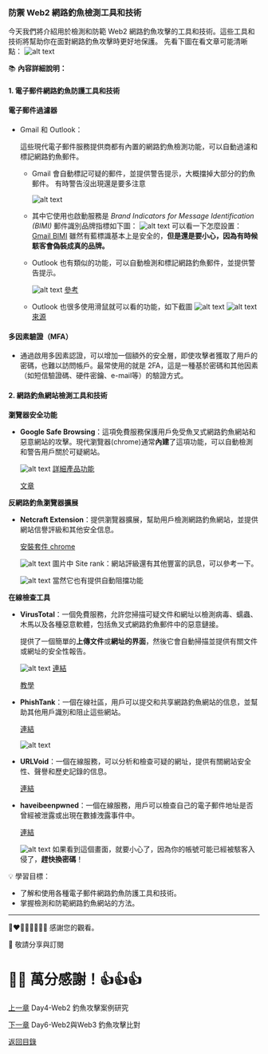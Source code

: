 ### 防禦 Web2 網路釣魚檢測工具和技術

今天我們將介紹用於檢測和防範 Web2 網路釣魚攻擊的工具和技術。這些工具和技術將幫助你在面對網路釣魚攻擊時更好地保護。
先看下圖在看文章可能清晰點：
![alt text](./images/5/0-1.png)

📚 **內容詳細說明：**

#### 1. 電子郵件網路釣魚防護工具和技術
#### 電子郵件過濾器

- Gmail 和 Outlook：

  這些現代電子郵件服務提供商都有內置的網路釣魚檢測功能，可以自動過濾和標記網路釣魚郵件。

  - Gmail 會自動標記可疑的郵件，並提供警告提示，大概擋掉大部分的釣魚郵件。
  有時警告沒出現還是要多注意

    ![alt text](./images/5/1-1.png)

  - 其中它使用也啟動服務是  *Brand Indicators for Message Identification (BIMI)* 郵件識別品牌指標如下圖：
    ![alt text](./images/5/1-2.png)
    可以看一下怎麼設置：[Gmail BIMI](https://support.google.com/a/answer/10911320?hl=zh-Hant&ref_topic=9061731&sjid=1381437160792859212-AP&visit_id=638581844212521113-2926969406&rd=1)
    雖然有藍標識基本上是安全的，**但是還是要小心，因為有時候駭客會偽裝成真的品牌。**

  - Outlook 也有類似的功能，可以自動檢測和標記網路釣魚郵件，並提供警告提示。

    ![alt text](./images/5/1-3.png)
    [參考](https://support.microsoft.com/zh-tw/office/%E7%B6%B2%E8%B7%AF%E9%87%A3%E9%AD%9A%E5%92%8C%E5%8F%AF%E7%96%91%E8%A1%8C%E7%82%BA-0d882ea5-eedc-4bed-aebc-079ffa1105a3)

  - Outlook 也很多使用滑鼠就可以看的功能，如下截圖
      ![alt text](./images/5/1-4.png)
      ![alt text](./images/5/1-5.png)
      [來源](https://www.cc.ntu.edu.tw/mailtips/index.html)

#### 多因素驗證（MFA）
  - 通過啟用多因素認證，可以增加一個額外的安全層，即使攻擊者獲取了用戶的密碼，也難以訪問帳戶。最常使用的就是 2FA，這是一種基於密碼和其他因素（如短信驗證碼、硬件密鑰、e-mail等）的驗證方式。


#### 2. 網路釣魚網站檢測工具和技術

**瀏覽器安全功能**

- **Google Safe Browsing**：這項免費服務保護用戶免受魚叉式網路釣魚網站和惡意網站的攻擊。現代瀏覽器(chrome)通常**內建**了這項功能，可以自動檢測和警告用戶關於可疑網站。

  ![alt text](./images/5/2-1.png)
  [詳細產品功能](https://safebrowsing.google.com/)

  [文章](https://support.google.com/chrome/answer/9890866?hl=en&co=GENIE.Platform%3DDesktop&oco=0)

**反網路釣魚瀏覽器擴展**

- **Netcraft Extension**：提供瀏覽器擴展，幫助用戶檢測網路釣魚網站，並提供網站信譽評級和其他安全信息。

  [安裝套件 chrome](https://chromewebstore.google.com/detail/netcraft-extension/bmejphbfclcpmpohkggcjeibfilpamia)

  
  ![alt text](./images/5/2-2.png)
  圖片中 Site rank：網站評級還有其他豐富的訊息，可以參考一下。

  ![alt text](./images/5/2-3.png)
  當然它也有提供自動阻擋功能

**在線檢查工具**

- **VirusTotal**：一個免費服務，允許您掃描可疑文件和網址以檢測病毒、蠕蟲、木馬以及各種惡意軟體，包括魚叉式網路釣魚郵件中的惡意鏈接。

  提供了一個簡單的**上傳文件**或**網址的界面**，然後它會自動掃描並提供有關文件或網址的安全性報告。

  ![alt text](./images/5/2-4.png)
  [連結](https://www.virustotal.com/gui/home/upload)

  [教學](https://william8510.pixnet.net/blog/post/576348312)

- **PhishTank**：一個在線社區，用戶可以提交和共享網路釣魚網站的信息，並幫助其他用戶識別和阻止這些網站。

  [連結](https://phishtank.org/)

  ![alt text](./images/5/2-6.png)

- **URLVoid**：一個在線服務，可以分析和檢查可疑的網址，提供有關網站安全性、聲譽和歷史記錄的信息。

  [連結](https://www.urlvoid.com/)

- **haveibeenpwned**：一個在線服務，用戶可以檢查自己的電子郵件地址是否曾經被泄露或出現在數據洩露事件中。

  [連結](https://haveibeenpwned.com/)

  ![alt text](./images/5/2-5.png)
  如果看到這個畫面，就要小心了，因為你的帳號可能已經被駭客入侵了，**趕快換密碼**！

💡 學習目標：
  - 了解和使用各種電子郵件網路釣魚防護工具和技術。
  - 掌握檢測和防範網路釣魚網站的方法。

---

💓❤🧡💛💚💙💜💖 感謝您的觀看。

🙏 敬請分享與訂閱

# 🙋‍♂️ 萬分感謝！👍👍👍

[上一章](./Day4-Web2%20釣魚攻擊案例研究.md) Day4-Web2 釣魚攻擊案例研究

[下一章](./Day6-Web2與Web3%20釣魚攻擊比對.md) Day6-Web2與Web3 釣魚攻擊比對

[返回目錄](./README.md)